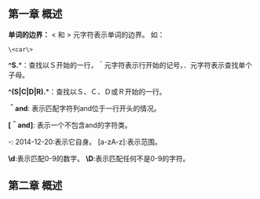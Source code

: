## 第一章   概述
**单词的边界：**  \< 和 \> 元字符表示单词的边界。
如：

```
\<car\>
```
**^S.***：查找以Ｓ开始的一行，＾元字符表示行开始的记号，．元字符表示查找单个子母。

**^(S|C|D|R).***：查找以Ｓ、Ｃ、Ｄ或Ｒ开始的一行。

**＾and**: 表示匹配字符列and位于一行开头的情况。

**[＾and]**: 表示一个不包含and的字符类。

-:
2014-12-20:表示它自身。
[a-zA-z]:表示范围。

**\d**:表示匹配0-9的数字。
**\D**:表示匹配任何不是0-9的字符。

## 第二章   概述